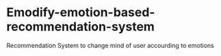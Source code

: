 # Emodify-emotion-based-recommendation-system
Recommendation System to change mind of user accourding to emotions
